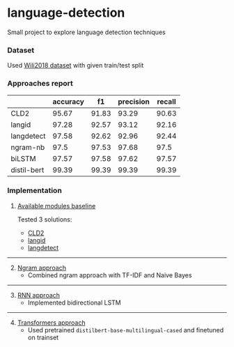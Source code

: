# language-detection
Small project to explore language detection techniques

### Dataset
Used [Wili2018 dataset](https://arxiv.org/pdf/1801.07779.pdf) with given train/test split

### Approaches report
|            	| accuracy 	| f1    	| precision 	| recall 	|
|------------	|----------	|-------	|-----------	|--------	|
| CLD2       	| 95.67    	| 91.83 	| 93.29     	| 90.63  	|
| langid     	| 97.28    	| 92.57 	| 93.12     	| 92.16  	|
| langdetect 	| 97.58    	| 92.62 	| 92.96     	| 92.44  	|
| ngram-nb 	    | 97.5    	| 97.53 	| 97.68     	| 97.5  	|
| biLSTM 	    | 97.57    	| 97.58 	| 97.62     	| 97.57  	|
| distil-bert 	| 99.39    	| 99.39 	| 99.39     	| 99.39  	|

### Implementation
1. [Available modules baseline](notebooks/0.baseline-available-modules.ipynb)
 
   Tested 3 solutions:
   * [CLD2](https://pypi.org/project/pycld2/)
   * [langid](https://pypi.org/project/langid/)
   * [langdetect](https://pypi.org/project/langdetect/)
---
2. [Ngram approach](notebooks/1.ngram.ipynb)
    * Combined ngram approach with TF-IDF and Naive Bayes
---
3. [RNN approach](notebooks/2.rnn.ipynb)
   * Implemented bidirectional LSTM
---
4. [Transformers approach](notebooks/3.transformers.ipynb)
   * Used pretrained `distilbert-base-multilingual-cased` and finetuned on trainset